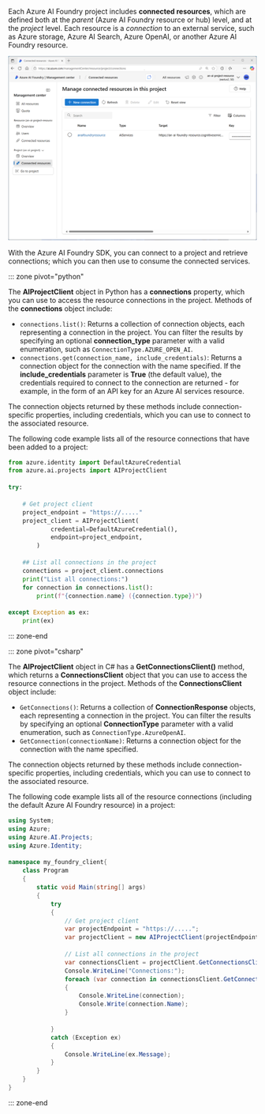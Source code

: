 Each Azure AI Foundry project includes **connected resources**, which are defined both at the *parent* (Azure AI Foundry resource or hub) level, and at the *project* level. Each resource is a *connection* to an external service, such as Azure storage, Azure AI Search, Azure OpenAI, or another Azure AI Foundry resource.

[ ![Screenshot of the connected resources page in Azure AI Foundry portal.](../media/ai-project-connections.png) ](../media/ai-project-connections.png#lightbox)

With the Azure AI Foundry SDK, you can connect to a project and retrieve connections; which you can then use to consume the connected services.

::: zone pivot="python"

The **AIProjectClient** object in Python has a **connections** property, which you can use to access the resource connections in the project. Methods of the **connections** object include:

- `connections.list()`: Returns a collection of connection objects, each representing a connection in the project. You can filter the results by specifying an optional **connection_type** parameter with a valid enumeration, such as `ConnectionType.AZURE_OPEN_AI`.
- `connections.get(connection_name, include_credentials)`: Returns a connection object for the connection with the name specified. If the **include_credentials** parameter is **True** (the default value), the credentials required to connect to the connection are returned - for example, in the form of an API key for an Azure AI services resource.

The connection objects returned by these methods include connection-specific properties, including credentials, which you can use to connect to the associated resource.

The following code example lists all of the resource connections that have been added to a project:

```python
from azure.identity import DefaultAzureCredential
from azure.ai.projects import AIProjectClient

try:

    # Get project client
    project_endpoint = "https://....."
    project_client = AIProjectClient(            
            credential=DefaultAzureCredential(),
            endpoint=project_endpoint,
        )
    
    ## List all connections in the project
    connections = project_client.connections
    print("List all connections:")
    for connection in connections.list():
        print(f"{connection.name} ({connection.type})")

except Exception as ex:
    print(ex)
```

::: zone-end

::: zone pivot="csharp"

The **AIProjectClient** object in C# has a **GetConnectionsClient()** method, which returns a **ConnectionsClient** object that you can use to access the resource connections in the project. Methods of the **ConnectionsClient** object include:

- `GetConnections()`: Returns a collection of **ConnectionResponse** objects, each representing a connection in the project. You can filter the results by specifying an optional **ConnectionType** parameter with a valid enumeration, such as `ConnectionType.AzureOpenAI`.
- `GetConnection(connectionName)`: Returns a connection object for the connection with the name specified.

The connection objects returned by these methods include connection-specific properties, including credentials, which you can use to connect to the associated resource.

The following code example lists all of the resource connections (including the default Azure AI Foundry resource) in a project:

```csharp
using System;
using Azure;
using Azure.AI.Projects;
using Azure.Identity;

namespace my_foundry_client{
    class Program
    {
        static void Main(string[] args)
        {
            try
            {
                // Get project client
                var projectEndpoint = "https://.....";
                var projectClient = new AIProjectClient(projectEndpoint, new DefaultAzureCredential());
        
                // List all connections in the project
                var connectionsClient = projectClient.GetConnectionsClient();
                Console.WriteLine("Connections:");
                foreach (var connection in connectionsClient.GetConnections())
                {
                    Console.WriteLine(connection);
                    Console.Write(connection.Name);
                }

            }
            catch (Exception ex)
            {
                Console.WriteLine(ex.Message);
            }
        }
    }
}
```

::: zone-end
